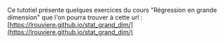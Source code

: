Ce tutotiel présente quelques exercices du cours "Régression en grande dimension" que l'on pourra trouver à cette url : [https://lrouviere.github.io/stat_grand_dim/](https://lrouviere.github.io/stat_grand_dim/)